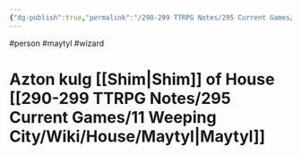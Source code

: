 ```yaml
---
{"dg-publish":true,"permalink":"/290-299 TTRPG Notes/295 Current Games/11 Weeping City/Wiki/Person/Azton/"}
---
```



#person #maytyl #wizard 

# Azton kulg [[Shim\|Shim]] of House [[290-299 TTRPG Notes/295 Current Games/11 Weeping City/Wiki/House/Maytyl\|Maytyl]]